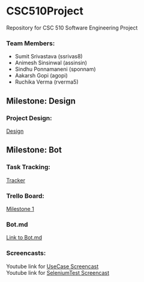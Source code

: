 # CSC510Project
Repository for CSC 510 Software Engineering Project

### Team Members:
* Sumit Srivastava (ssrivas8)
* Animesh Sinsinwal (assinsin)
* Sindhu Ponnamaneni (sponnam)
* Aakarsh Gopi (agopi)
* Ruchika Verma (rverma5)

## Milestone: Design
### Project Design: 

[Design](DESIGN.md)

## Milestone: Bot
### Task Tracking: 

[Tracker](WORKSHEET.md)

### Trello Board:

[Milestone 1](https://trello.com/b/h193q9wx/milestone-1)

### Bot.md

[Link to Bot.md](https://github.ncsu.edu/ssrivas8/CSC510Project/blob/master/bot.md)
### Screencasts:

Youtube link for [UseCase Screencast](https://youtu.be/Aar2CXXPN_8)</br>
Youtube link for [SeleniumTest Screencast](https://youtu.be/xW2NwHLRoYU)





